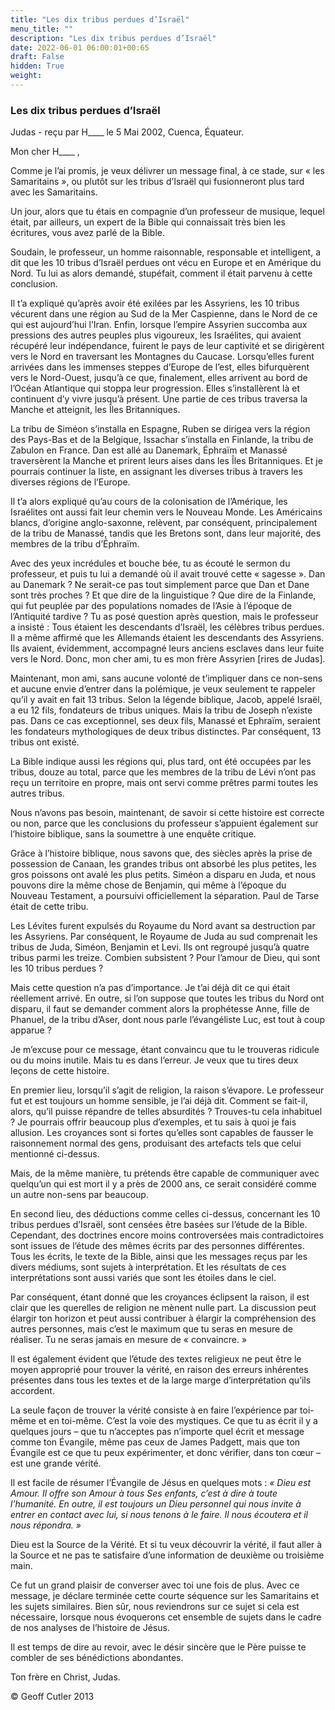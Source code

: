 ```yaml
---
title: "Les dix tribus perdues d’Israël"
menu_title: ""
description: "Les dix tribus perdues d’Israël"
date: 2022-06-01 06:00:01+00:65
draft: False
hidden: True
weight:
---
```

### Les dix tribus perdues d’Israël

Judas - reçu par H____ le 5 Mai 2002, Cuenca, Équateur.

Mon cher H____ ,

Comme je l’ai promis, je veux délivrer un message final, à ce stade, sur « les Samaritains », ou plutôt sur les tribus d’Israël qui fusionneront plus tard avec les Samaritains.

Un jour, alors que tu étais en compagnie d’un professeur de musique, lequel était, par ailleurs, un expert de la Bible qui connaissait très bien les écritures, vous avez parlé de la Bible.

Soudain, le professeur, un homme raisonnable, responsable et intelligent, a dit que les 10 tribus d’Israël perdues ont vécu en Europe et en Amérique du Nord. Tu lui as alors demandé, stupéfait, comment il était parvenu à cette conclusion.

Il t’a expliqué qu’après avoir été exilées par les Assyriens, les 10 tribus vécurent dans une région au Sud de la Mer Caspienne, dans le Nord de ce qui est aujourd’hui l’Iran. Enfin, lorsque l’empire Assyrien succomba aux pressions des autres peuples plus vigoureux, les Israélites, qui avaient récupéré leur indépendance, fuirent le pays de leur captivité et se dirigèrent vers le Nord en traversant les Montagnes du Caucase. Lorsqu’elles furent arrivées dans les immenses steppes d’Europe de l’est, elles bifurquèrent vers le Nord-Ouest, jusqu’à ce que, finalement, elles arrivent au bord de l’Océan Atlantique qui stoppa leur progression. Elles s’installèrent là et continuent d’y vivre jusqu’à présent. Une partie de ces tribus traversa la Manche et atteignit,  les Îles Britanniques.

La tribu de Siméon s’installa en Espagne, Ruben se dirigea vers la région des Pays-Bas et de la Belgique, Issachar s’installa en Finlande, la tribu de Zabulon en France. Dan est allé au Danemark, Éphraïm et Manassé traversèrent la Manche et prirent leurs aises dans les Îles Britanniques. Et je pourrais continuer la liste, en assignant les diverses tribus à travers les diverses régions de l’Europe.

Il t’a alors expliqué qu’au cours de la colonisation de l’Amérique, les Israélites ont aussi fait leur chemin vers le Nouveau Monde. Les Américains blancs, d’origine anglo-saxonne, relèvent, par conséquent, principalement de la tribu de Manassé, tandis que les Bretons sont, dans leur majorité, des membres de la tribu d’Éphraïm.

Avec des yeux incrédules et bouche bée, tu as écouté le sermon du professeur, et puis tu lui a demandé où il avait trouvé cette « sagesse ». Dan au Danemark ? Ne serait-ce pas tout simplement parce que Dan et Dane sont très proches ? Et que dire de la linguistique ? Que dire de la Finlande, qui fut peuplée par des populations nomades de l’Asie à l’époque de l’Antiquité tardive ? Tu as posé question après question, mais le professeur a insisté : Tous étaient les descendants d’Israël, les célèbres tribus perdues. Il a même affirmé que les Allemands étaient les descendants des Assyriens. Ils avaient, évidemment, accompagné leurs anciens esclaves dans leur fuite vers le Nord. Donc, mon cher ami, tu es mon frère Assyrien [rires de Judas].

Maintenant, mon ami, sans aucune volonté de t’impliquer dans ce non-sens et aucune envie d’entrer dans la polémique, je veux seulement te rappeler qu’il y avait en fait 13 tribus. Selon la légende biblique, Jacob, appelé Israël, a eu 12 fils, fondateurs de tribus uniques. Mais la tribu de Joseph n’existe pas. Dans ce cas exceptionnel, ses deux fils, Manassé et Ephraïm, seraient les fondateurs mythologiques de deux tribus distinctes. Par conséquent, 13 tribus ont existé.

La Bible indique aussi les régions qui, plus tard, ont été occupées par les tribus, douze au total, parce que les membres de la tribu de Lévi n’ont pas reçu un territoire en propre, mais ont servi comme prêtres parmi toutes les autres tribus.

Nous n’avons pas besoin, maintenant, de savoir si cette histoire est correcte ou non, parce que les conclusions du professeur s’appuient également sur l’histoire biblique, sans la soumettre à une enquête critique.

Grâce à l’histoire biblique, nous savons que, des siècles après la prise de possession de Canaan, les grandes tribus ont absorbé les plus petites, les gros poissons ont avalé les plus petits. Siméon a disparu en Juda, et nous pouvons dire la même chose de Benjamin, qui même à l’époque du Nouveau Testament, a poursuivi officiellement la séparation. Paul de Tarse était de cette tribu.

Les Lévites furent expulsés du Royaume du Nord avant sa destruction par les Assyriens. Par conséquent, le Royaume de Juda au sud comprenait les tribus de Juda, Siméon, Benjamin et Levi. Ils ont regroupé jusqu’à quatre tribus parmi les treize. Combien subsistent ? Pour l’amour de Dieu, qui sont les 10 tribus perdues ?

Mais cette question n’a pas d’importance. Je t’ai déjà dit ce qui était réellement arrivé. En outre, si l’on suppose que toutes les tribus du Nord ont disparu, il faut se demander comment alors la prophétesse Anne, fille de Phanuel, de la tribu d’Aser, dont nous parle l’évangéliste Luc, est tout à coup apparue ?

Je m’excuse pour ce message, étant convaincu que tu le trouveras ridicule ou du moins inutile. Mais tu es dans l’erreur. Je veux que tu tires deux leçons de cette histoire.

En premier lieu, lorsqu’il s’agit de religion, la raison s’évapore. Le professeur fut et est toujours un homme sensible, je l’ai déjà dit. Comment se fait-il, alors, qu’il puisse répandre de telles absurdités ? Trouves-tu cela inhabituel ? Je pourrais offrir beaucoup plus d’exemples, et tu sais à quoi je fais allusion. Les croyances sont si fortes qu’elles sont capables de fausser le raisonnement normal des gens, produisant des artefacts tels que celui mentionné ci-dessus.

Mais, de la même manière, tu prétends être capable de communiquer avec quelqu’un qui est mort il y a près de 2000 ans, ce serait considéré comme un autre non-sens par beaucoup.

En second lieu, des déductions comme celles ci-dessus, concernant les 10 tribus perdues d’Israël, sont censées être basées sur l’étude de la Bible. Cependant, des doctrines encore moins controversées mais contradictoires sont issues de l’étude des mêmes écrits par des personnes différentes. Tous les écrits, le texte de la Bible, ainsi que les messages reçus par les divers médiums, sont sujets à interprétation. Et les résultats de ces interprétations sont aussi variés que sont les étoiles dans le ciel.

Par conséquent, étant donné que les croyances éclipsent la raison, il est clair que les querelles de religion ne mènent nulle part. La discussion peut élargir ton horizon et peut aussi contribuer à élargir la compréhension des autres personnes, mais c’est le maximum que tu seras en mesure de réaliser. Tu ne seras jamais en mesure de « convaincre. »

Il est également évident que l’étude des textes religieux ne peut être le moyen approprié pour trouver la vérité, en raison des erreurs inhérentes présentes dans tous les textes et de la large marge d’interprétation qu’ils accordent.

La seule façon de trouver la vérité consiste à en faire l’expérience par toi-même et en toi-même. C’est la voie des mystiques. Ce que tu as écrit il y a quelques jours  –  que tu n’acceptes pas n’importe quel écrit et message comme ton Évangile, même pas ceux de James Padgett, mais que ton Évangile est ce que tu peux expérimenter, et donc vérifier, dans ton cœur – est une grande vérité.

Il est facile de résumer l’Évangile de Jésus en quelques mots : *« Dieu est Amour. Il offre son Amour à tous Ses enfants, c’est à dire à toute l’humanité. En outre, il est toujours un Dieu personnel qui nous invite à entrer en contact avec lui, si nous tenons à le faire. Il nous écoutera et il nous répondra. »*

Dieu est la Source de la Vérité. Et si tu veux découvrir la vérité, il faut aller à la Source et ne pas te satisfaire d’une information de deuxième ou troisième main.

Ce fut un grand plaisir de converser avec toi une fois de plus. Avec ce message, je déclare terminée cette courte séquence sur les Samaritains et les sujets similaires. Bien sûr, nous reviendrons sur ce sujet si cela est nécessaire, lorsque nous évoquerons cet ensemble de sujets dans le cadre de nos analyses de l’histoire de Jésus.

Il est temps de dire au revoir, avec le désir sincère que le Père puisse te combler de ses bénédictions abondantes.

Ton frère en Christ, Judas.

© Geoff Cutler 2013
